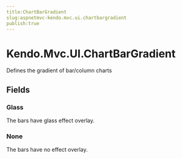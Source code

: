 ```yaml
---
title:ChartBarGradient
slug:aspnetmvc-kendo.mvc.ui.chartbargradient
publish:true
---
```


# Kendo.Mvc.UI.ChartBarGradient

Defines the gradient of bar/column charts

## Fields

### Glass
The bars have glass effect overlay.

### None
The bars have no effect overlay.